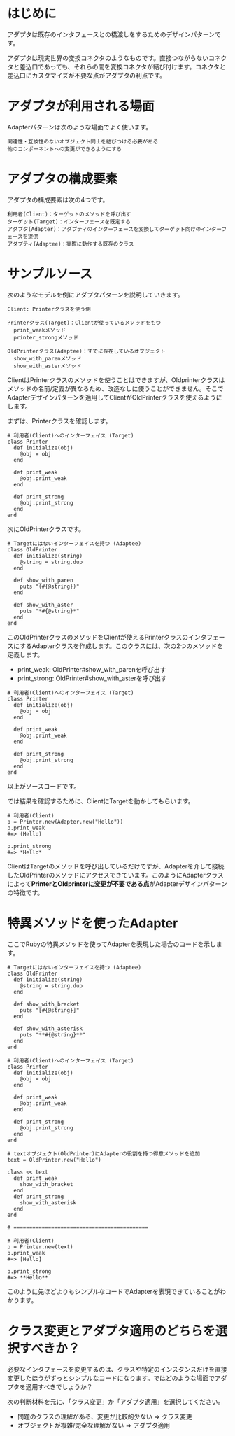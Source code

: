 # はじめに
アダプタは既存のインタフェースとの橋渡しをするためのデザインパターンです。

アダプタは現実世界の変換コネクタのようなものです。直接つながらないコネクタと差込口であっても、それらの間を変換コネクタが結び付けます。コネクタと差込口にカスタマイズが不要な点がアダプタの利点です。

# アダプタが利用される場面
Adapterパターンは次のような場面でよく使います。

```
関連性・互換性のないオブジェクト同士を結びつける必要がある
他のコンポーネントへの変更ができるようにする
```

# アダプタの構成要素

アダプタの構成要素は次の4つです。

```
利用者(Client)：ターゲットのメソッドを呼び出す
ターゲット(Target)：インターフェースを既定する
アダプタ(Adapter)：アダプティのインターフェースを変換してターゲット向けのインターフェースを提供
アダプティ(Adaptee)：実際に動作する既存のクラス
```

# サンプルソース

次のようなモデルを例にアダプタパターンを説明していきます。

```
Client: Printerクラスを使う側

Printerクラス(Target)：Clientが使っているメソッドをもつ
  print_weakメソッド
  printer_strongメソッド

OldPrinterクラス(Adaptee)：すでに存在しているオブジェクト
  show_with_parenメソッド
  show_with_asterメソッド
```

ClientはPrinterクラスのメソッドを使うことはできますが、Oldprinterクラスはメソッドの名前/定義が異なるため、改造なしに使うことができません。そこでAdapterデザインパターンを適用してClientがOldPrinterクラスを使えるようにします。

まずは、Printerクラスを確認します。

```
# 利用者(Client)へのインターフェイス (Target)
class Printer
  def initialize(obj)
    @obj = obj
  end

  def print_weak
    @obj.print_weak
  end

  def print_strong
    @obj.print_strong
  end
end
```

次にOldPrinterクラスです。

```
# Targetにはないインターフェイスを持つ (Adaptee)
class OldPrinter
  def initialize(string)
    @string = string.dup
  end

  def show_with_paren
    puts "(#{@string})"
  end

  def show_with_aster
    puts "*#{@string}*"
  end
end
```

このOldPrinterクラスのメソッドをClientが使えるPrinterクラスのインタフェースにするAdapterクラスを作成します。このクラスには、次の2つのメソッドを定義します。

* print_weak: OldPrinter#show_with_parenを呼び出す
* print_strong: OldPrinter#show_with_asterを呼び出す

```
# 利用者(Client)へのインターフェイス (Target)
class Printer
  def initialize(obj)
    @obj = obj
  end

  def print_weak
    @obj.print_weak
  end

  def print_strong
    @obj.print_strong
  end
end
```

以上がソースコードです。

では結果を確認するために、ClientにTargetを動かしてもらいます。

```
# 利用者(Client)
p = Printer.new(Adapter.new("Hello"))
p.print_weak
#=> (Hello)

p.print_strong
#=> *Hello*
```

ClientはTargetのメソッドを呼び出しているだけですが、Adapterを介して接続したOldPrinterのメソッドにアクセスできています。このようにAdapterクラスによって**PrinterとOldprinterに変更が不要である点**がAdapterデザインパターンの特徴です。

# 特異メソッドを使ったAdapter

ここでRubyの特異メソッドを使ってAdapterを表現した場合のコードを示します。

```
# Targetにはないインターフェイスを持つ (Adaptee)
class OldPrinter
  def initialize(string)
    @string = string.dup
  end

  def show_with_bracket
    puts "[#{@string}]"
  end

  def show_with_asterisk
    puts "**#{@string}**"
  end
end

# 利用者(Client)へのインターフェイス (Target)
class Printer
  def initialize(obj)
    @obj = obj
  end

  def print_weak
    @obj.print_weak
  end

  def print_strong
    @obj.print_strong
  end
end

# textオブジェクト(OldPrinter)にAdapterの役割を持つ得意メソッドを追加
text = OldPrinter.new("Hello")

class << text
  def print_weak
    show_with_bracket
  end
  def print_strong
    show_with_asterisk
  end
end

# ===========================================

# 利用者(Client)
p = Printer.new(text)
p.print_weak
#=> [Hello]

p.print_strong
#=> **Hello**
```

このように先ほどよりもシンプルなコードでAdapterを表現できていることがわかります。

# クラス変更とアダプタ適用のどちらを選択すべきか？

必要なインタフェースを変更するのは、クラスや特定のインスタンスだけを直接変更したほうがずっとシンプルなコードになります。ではどのような場面でアダプタを適用すべきでしょうか？

次の判断材料を元に、「クラス変更」か「アダプタ適用」を選択してください。

* 問題のクラスの理解がある、変更が比較的少ない => クラス変更
* オブジェクトが複雑/完全な理解がない => アダプタ適用